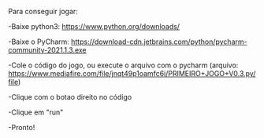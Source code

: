 Para conseguir jogar:

-Baixe python3: https://www.python.org/downloads/

-Baixe o PyCharm: https://download-cdn.jetbrains.com/python/pycharm-community-2021.1.3.exe

-Cole o código do jogo, ou execute o arquivo com o pycharm (arquivo: https://www.mediafire.com/file/jnqt49p1oamfc6i/PRIMEIRO+JOGO+V0.3.py/file)

-Clique com o botao direito no código

-Clique em "run"

-Pronto!
